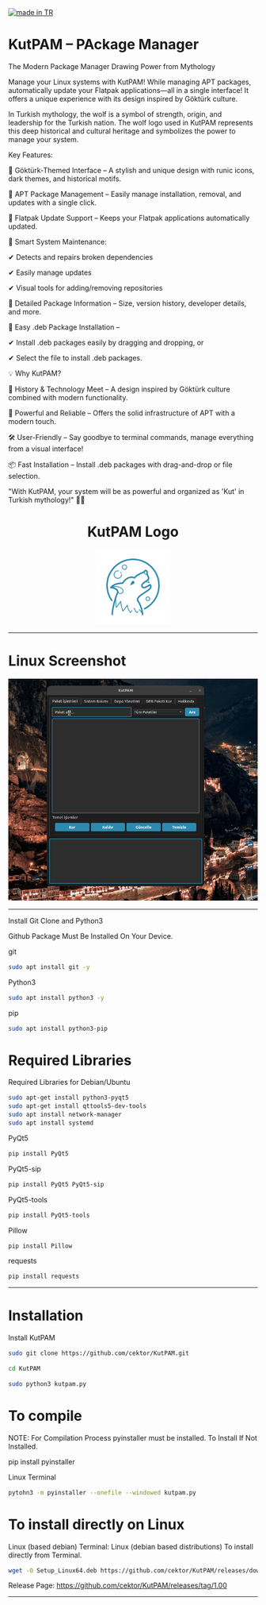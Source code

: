 <a href="#">
    <img src="https://raw.githubusercontent.com/pedromxavier/flag-badges/main/badges/TR.svg" alt="made in TR">
</a>

# KutPAM – PAckage Manager

The Modern Package Manager Drawing Power from Mythology

Manage your Linux systems with KutPAM! While managing APT packages, automatically update your Flatpak applications—all in a single interface! It offers a unique experience with its design inspired by Göktürk culture.

In Turkish mythology, the wolf is a symbol of strength, origin, and leadership for the Turkish nation. The wolf logo used in KutPAM represents this deep historical and cultural heritage and symbolizes the power to manage your system.

Key Features: 

🔹 Göktürk-Themed Interface – A stylish and unique design with runic icons, dark themes, and historical motifs.

🔹 APT Package Management – Easily manage installation, removal, and updates with a single click.

🔹 Flatpak Update Support – Keeps your Flatpak applications automatically updated.

🔹 Smart System Maintenance: 

✔ Detects and repairs broken dependencies

✔ Easily manage updates

✔ Visual tools for adding/removing repositories

🔹 Detailed Package Information – Size, version history, developer details, and more.

🔹 Easy .deb Package Installation –

✔ Install .deb packages easily by dragging and dropping, or

✔ Select the file to install .deb packages.

💡 Why KutPAM? 

🚀 History & Technology Meet – A design inspired by Göktürk culture combined with modern functionality.

💪 Powerful and Reliable – Offers the solid infrastructure of APT with a modern touch.

🛠 User-Friendly – Say goodbye to terminal commands, manage everything from a visual interface!

📦 Fast Installation – Install .deb packages with drag-and-drop or file selection.

"With KutPAM, your system will be as powerful and organized as 'Kut' in Turkish mythology!" 🐺🔧


<h1 align="center">KutPAM Logo</h1>

<p align="center">
  <img src="kutpamlo.png" alt="KutPAM Logo" width="150" height="150">
</p>


----------------------

# Linux Screenshot
![Linux(pardus)](screenshot/linux_kutpam.gif)  

--------------------
Install Git Clone and Python3

Github Package Must Be Installed On Your Device.

git
```bash
sudo apt install git -y
```

Python3
```bash
sudo apt install python3 -y 

```

pip
```bash
sudo apt install python3-pip

```

# Required Libraries

Required Libraries for Debian/Ubuntu
```bash
sudo apt-get install python3-pyqt5
sudo apt-get install qttools5-dev-tools
sudo apt install network-manager
sudo apt install systemd
```


PyQt5
```bash
pip install PyQt5
```
PyQt5-sip
```bash
pip install PyQt5 PyQt5-sip
```

PyQt5-tools
```bash
pip install PyQt5-tools
```

Pillow
```bash
pip install Pillow
```

requests
```bash
pip install requests
```
----------------------------------


# Installation
Install KutPAM

```bash
sudo git clone https://github.com/cektor/KutPAM.git
```
```bash
cd KutPAM
```

```bash
sudo python3 kutpam.py

```

# To compile

NOTE: For Compilation Process pyinstaller must be installed. To Install If Not Installed.

pip install pyinstaller 

Linux Terminal 
```bash
pytohn3 -m pyinstaller --onefile --windowed kutpam.py
```

# To install directly on Linux

Linux (based debian) Terminal: Linux (debian based distributions) To install directly from Terminal.
```bash
wget -O Setup_Linux64.deb https://github.com/cektor/KutPAM/releases/download/1.00/Setup_Linux64.deb && sudo apt install ./Setup_Linux64.deb && sudo apt-get install -f -y
```


Release Page: https://github.com/cektor/KutPAM/releases/tag/1.00

----------------------------------
